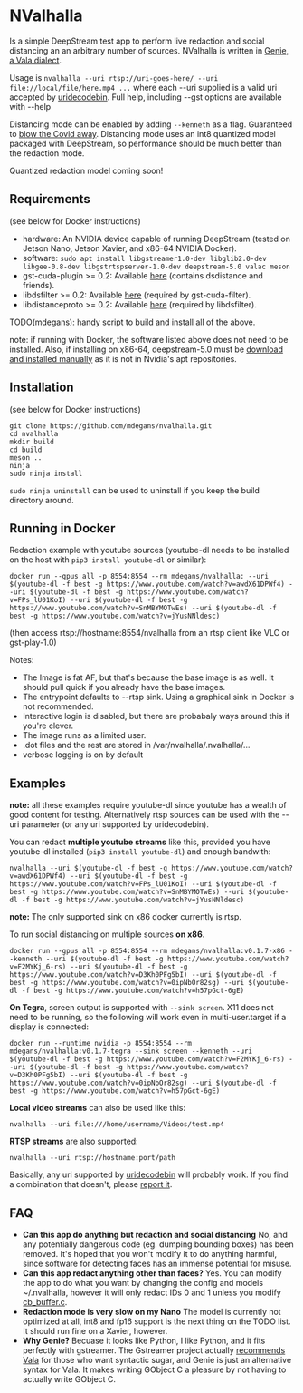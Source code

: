 # NValhalla

Is a simple DeepStream test app to perform live redaction and social distancing an an arbitrary number of sources. NValhalla is written in [Genie, a Vala dialect](https://wiki.gnome.org/Projects/Genie).

Usage is `nvalhalla --uri rtsp://uri-goes-here/ --uri file://local/file/here.mp4 ...` where each --uri supplied is a valid uri accepted by [uridecodebin](https://gstreamer.freedesktop.org/documentation/playback/uridecodebin.html?gi-language=c). Full help, including --gst options are available with --help

Distancing mode can be enabled by adding `--kenneth` as a flag. Guaranteed to [blow the Covid away](https://www.youtube.com/watch?v=uY6INyOaLGs). Distancing mode uses an int8 quantized model packaged with DeepStream, so performance should be much better than the redaction mode.

Quantized redaction model coming soon!

## Requirements

(see below for Docker instructions)

- hardware: An NVIDIA device capable of running DeepStream (tested on Jetson Nano, Jetson Xavier, and x86-64 NVIDIA Docker).
- software: `sudo apt install libgstreamer1.0-dev libglib2.0-dev libgee-0.8-dev libgstrtspserver-1.0-dev deepstream-5.0 valac meson`
- gst-cuda-plugin >= 0.2: Available [here](https://github.com/mdegans/gst-cuda-plugin) (contains dsdistance and friends).
- libdsfilter >= 0.2: Available [here](https://github.com/mdegans/libdsfilter) (required by gst-cuda-filter).
- libdistanceproto >= 0.2: Available [here](https://github.com/mdegans/libdistanceproto) (required by libdsfilter).

TODO(mdegans): handy script to build and install all of the above.

note: if running with Docker, the software listed above does not need to be installed. Also, if installing on x86-64, deepstream-5.0 must be [download and installed manually](https://developer.nvidia.com/deepstream-sdk) as it is not in Nvidia's apt repositories.

## Installation

(see below for Docker instructions)

```shell
git clone https://github.com/mdegans/nvalhalla.git
cd nvalhalla
mkdir build
cd build
meson ..
ninja
sudo ninja install
```

`sudo ninja uninstall` can be used to uninstall if you keep the build directory around.

## Running in Docker

Redaction example with youtube sources (youtube-dl needs to be installed on the host with `pip3 install youtube-dl` or similar):
```
docker run --gpus all -p 8554:8554 --rm mdegans/nvalhalla: --uri $(youtube-dl -f best -g https://www.youtube.com/watch?v=awdX61DPWf4) --uri $(youtube-dl -f best -g https://www.youtube.com/watch?v=FPs_lU01KoI) --uri $(youtube-dl -f best -g https://www.youtube.com/watch?v=SnMBYMOTwEs) --uri $(youtube-dl -f best -g https://www.youtube.com/watch?v=jYusNNldesc)
```

(then access rtsp://hostname:8554/nvalhalla from an rtsp client like VLC or gst-play-1.0)

Notes:
- The Image is fat AF, but that's because the base image is as well. It should pull quick if you already have the base images.
- The entrypoint defaults to --rtsp sink. Using a graphical sink in Docker is not recommended.
- Interactive login is disabled, but there are probabaly ways around this if you're clever.
- The image runs as a limited user.
- .dot files and the rest are stored in /var/nvalhalla/.nvalhalla/...
- verbose logging is on by default

## Examples

**note:** all these examples require youtube-dl since youtube has a wealth of good content for testing. Alternatively rtsp sources can be used with the --uri parameter (or any uri supported by uridecodebin).

You can redact **multiple youtube streams** like this, provided you have youtube-dl installed (`pip3 install youtube-dl`) and enough bandwith:
```
nvalhalla --uri $(youtube-dl -f best -g https://www.youtube.com/watch?v=awdX61DPWf4) --uri $(youtube-dl -f best -g https://www.youtube.com/watch?v=FPs_lU01KoI) --uri $(youtube-dl -f best -g https://www.youtube.com/watch?v=SnMBYMOTwEs) --uri $(youtube-dl -f best -g https://www.youtube.com/watch?v=jYusNNldesc)
```

**note:** The only supported sink on x86 docker currently is rtsp.

To run social distancing on multiple sources **on x86**.
```
docker run --gpus all -p 8554:8554 --rm mdegans/nvalhalla:v0.1.7-x86 --kenneth --uri $(youtube-dl -f best -g https://www.youtube.com/watch?v=F2MYKj_6-rs) --uri $(youtube-dl -f best -g https://www.youtube.com/watch?v=D3Kh0PFg5bI) --uri $(youtube-dl -f best -g https://www.youtube.com/watch?v=0ipNbOr82sg) --uri $(youtube-dl -f best -g https://www.youtube.com/watch?v=h57pGct-6gE)
```

**On Tegra**, screen output is supported with `--sink screen`. X11 does not need to be running, so the following will work even in multi-user.target if a display is connected:
```
docker run --runtime nvidia -p 8554:8554 --rm mdegans/nvalhalla:v0.1.7-tegra --sink screen --kenneth --uri $(youtube-dl -f best -g https://www.youtube.com/watch?v=F2MYKj_6-rs) --uri $(youtube-dl -f best -g https://www.youtube.com/watch?v=D3Kh0PFg5bI) --uri $(youtube-dl -f best -g https://www.youtube.com/watch?v=0ipNbOr82sg) --uri $(youtube-dl -f best -g https://www.youtube.com/watch?v=h57pGct-6gE)
```

**Local video streams** can also be used like this:
```
nvalhalla --uri file:///home/username/Videos/test.mp4
```

**RTSP streams** are also supported:
```
nvalhalla --uri rtsp://hostname:port/path
```

Basically, any uri supported by [uridecodebin](https://gstreamer.freedesktop.org/documentation/playback/uridecodebin.html?gi-language=c) will probably work. If you find a combination that doesn't, please [report it](https://github.com/mdegans/nvalhalla/issues).

## FAQ

- **Can this app do anything but redaction and social distancing** No, and any potentially dangerous code (eg. dumping bounding boxes) has been removed. It's hoped that you won't modify it to do anything harmful, since software for detecting faces has an immense potential for misuse.
- **Can this app redact anything other than faces?** Yes. You can modify the app to do what you want by changing the config and models ~/.nvalhalla, however it will only redact IDs 0 and 1 unless you modify [cb_buffer.c](./src/cb_buffer.c).
- **Redaction mode is very slow on my Nano** The model is currently not optimized at all, int8 and fp16 support is the next thing on the TODO list. It should run fine on a Xavier, however.
- **Why Genie?** Becuase it looks like Python, I like Python, and it fits perfectly with gstreamer. The Gstreamer project actually [recommends Vala](https://gstreamer.freedesktop.org/documentation/frequently-asked-questions/general.html?gi-language=c#why-is-gstreamer-written-in-c-why-not-cobjectivec) for those who want syntactic sugar, and Genie is just an alternative syntax for Vala. It makes writing GObject C a pleasure by not having to actually write GObject C.
